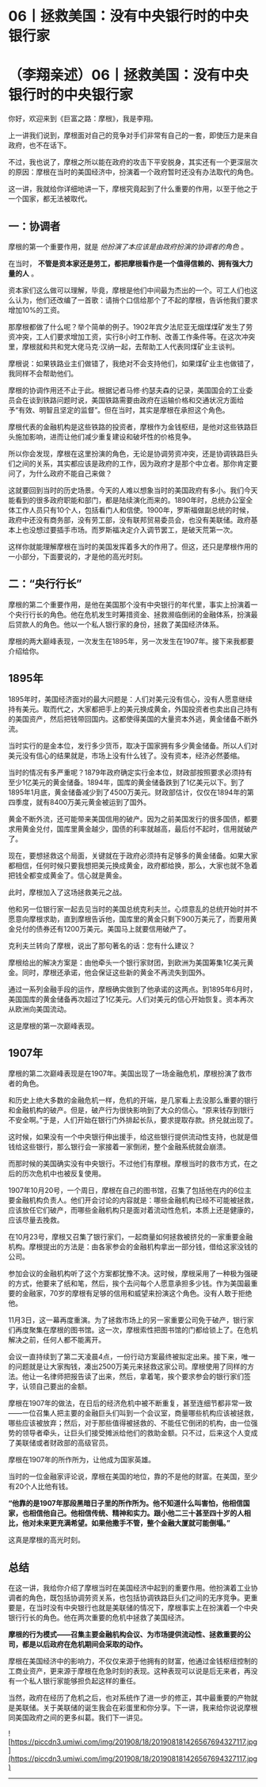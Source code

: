 # 06丨拯救美国：没有中央银行时的中央银行家

# （李翔亲述）06丨拯救美国：没有中央银行时的中央银行家

你好，欢迎来到《巨富之路：摩根》，我是李翔。

上一讲我们说到，摩根面对自己的竞争对手们非常有自己的一套，即使压力是来自政府，也不在话下。

不过，我也说了，摩根之所以能在政府的攻击下平安脱身，其实还有一个更深层次的原因：摩根在当时的美国经济中，扮演着一个政府暂时还没有办法取代的角色。

这一讲，我就给你详细地讲一下，摩根究竟起到了什么重要的作用，以至于他之于一个国家，都无法被取代。

## 一：协调者

摩根的第一个重要作用，就是 *他扮演了本应该是由政府扮演的协调者的角色* 。

在当时， **不管是资本家还是劳工，都把摩根看作是一个值得信赖的、拥有强大力量的人** 。

资本家们这么做可以理解，毕竟，摩根是他们中间最为杰出的一个。可工人们也这么认为，他们还改编了一首歌：请捎个口信给那个了不起的摩根，告诉他我们要求增加10%的工资。

那摩根都做了什么呢？举个简单的例子。1902年宾夕法尼亚无烟煤煤矿发生了劳资冲突，工人们要求增加工资，实行8小时工作制、改善工作条件等。在这次冲突里，摩根就和共和党大佬马克·汉纳一起，去帮助工人代表同煤矿业主谈判。

摩根说：如果铁路业主们做错了，我绝对不会支持他们，如果煤矿业主也做错了，我同样不会帮助他们。

摩根的协调作用还不止于此。根据记者马修·约瑟夫森的记录，美国国会的工业委员会在谈到铁路问题时说，美国铁路需要由政府在运输价格和交通状况方面给予“有效、明智且坚定的监督”。但在当时，其实是摩根在承担这个角色。

摩根代表的金融机构是这些铁路的投资者，摩根作为金钱枢纽，是他对这些铁路巨头施加影响，进而让他们减少重复建设和破坏性的价格竞争。

所以你会发现，摩根在这里扮演的角色，无论是协调劳资冲突，还是协调铁路巨头们之间的关系，其实都应该是政府的工作，因为政府才是那个中立者。那你肯定要问了，为什么政府不能自己来做？

这就要回到当时的历史场景。今天的人难以想象当时的美国政府有多小。我们今天能看到的很多政府职能和部门，都是陆续演化而来的。1890年时，总统办公室全体工作人员只有10个人，包括看门人和信使。1900年，罗斯福做副总统的时候，政府中还没有商务部，没有劳工部，没有联邦贸易委员会，也没有美联储。政府基本上也没想过要插手市场。而罗斯福决定介入调节罢工，是破天荒第一次。

这样你就能理解摩根在当时的美国发挥着多大的作用了。但这，还只是摩根作用的一小部分，下面要说的，才是他的高光时刻。

## 二：“央行行长”

摩根的第二个重要作用，是他在美国那个没有中央银行的年代里，事实上扮演着一个央行行长的角色。他在危机发生时筹措资金、拯救濒临倒闭的金融体系，扮演最后贷款人的角色。他以一个私人银行家的身份，拯救了美国经济体系。

摩根的两大巅峰表现，一次发生在1895年，另一次发生在1907年。接下来我都要介绍给你。

## 1895年

1895年时，美国经济面对的最大问题是：人们对美元没有信心，没有人愿意继续持有美元。取而代之，大家都把手上的美元换成黄金，外国投资者也卖出自己持有的美国资产，然后把钱带回国内。这都使得美国的大量资本外逃，黄金储备不断外流。

当时实行的是金本位，发行多少货币，取决于国家拥有多少黄金储备。所以人们对美元没有信心的结果就是，市场上没有什么钱了。没有资本，经济必然萎缩。

当时的情况有多严重呢？1879年政府确定实行金本位，财政部按照要求必须持有至少1亿美元的黄金储备。1894年，国库的黄金储备跌到了1亿美元以下。到了1895年1月底，黄金储备减少到了4500万美元。财政部估计，仅仅在1894年的第四季度，就有8400万美元黄金被运到了国外。

黄金不断外流，还可能带来美国信用的破产。因为之前美国发行的很多国债，都要求用黄金兑付，国库里黄金越少，国债的利率就越高，最后付不起时，信用就破产了。

现在，要想拯救这个局面，关键就在于政府必须持有足够多的黄金储备。如果大家都相信，任何时候只要我想把美元换成黄金，政府都给换，那么，大家也就不急着把钱全都变成黄金了。信心就是黄金。

此时，摩根加入了这场拯救美元之战。

他和另一位银行家一起去见当时的美国总统克利夫兰。心烦意乱的总统开始时并不愿意向摩根求助，直到摩根告诉他，国库里的黄金只剩下900万美元了，而要用黄金兑付的债券还有1200万美元。美国马上就要信用破产了。

克利夫兰转向了摩根，说出了那句著名的话：您有什么建议？

摩根给出的解决方案是：由他牵头一个银行家财团，到欧洲为美国筹集1亿美元黄金。同时，摩根还承诺，他会保证这些新的黄金不再流失到国外。

通过一系列金融手段的运作，摩根确实做到了他承诺的这两点。到1895年6月时，美国国库的黄金储备再次超过了1亿美元。人们对美元的信心开始恢复。资本再次从欧洲向美国流动。

这是摩根的第一次巅峰表现。

## 1907年

摩根的第二次巅峰表现是在1907年。美国出现了一场金融危机，摩根扮演了救市者的角色。

和历史上绝大多数的金融危机一样，危机的开端，是几家看上去没那么重要的银行和金融机构的破产。但是，破产行为很快影响到了大众的信心。“原来钱存到银行不安全啊。”于是，人们开始在银行门外排起长队，要求提取存款。挤兑就出现了。

这时候，如果没有一个中央银行伸出援手，给这些银行提供流动性支持，也就是借钱给这些银行，那么银行会一家接着一家倒闭，整个金融系统就会崩溃。

而那时候的美国确实没有中央银行。不过他们有摩根。摩根当时的救市方式，在之后的历次危机中也被反复使用。

1907年10月20号，一个周日，摩根在自己的图书馆，召集了包括他在内的6位主要金融机构负责人。他们开会讨论的内容就是：哪些金融机构已经不可能被拯救，应该放任它们破产，而哪些金融机构只是面对着流动性危机，本质上还是健康的，应该尽量去挽救。

在10月23号，摩根又召集了银行家们，一起商量如何拯救被挤兑的一家重要金融机构。摩根提出的方法是：由各家参会的金融机构拿出一部分钱，借给这家没钱的公司。

参加会议的金融机构听了这个方案都犹豫不决。这时候，摩根采用了一种极为强硬的方式，他要来了纸和笔，然后，挨个去问每个人愿意承担多少钱。作为美国最重要的金融家，70岁的摩根有足够的信用和威望来扮演这个角色。没有人敢于拒绝他。

11月3日，这一幕再度重演。为了拯救市场上的另一家重要公司免于破产，银行家们再度聚集在摩根的图书馆。这一次，摩根索性把图书馆的门都给锁上了。在危机解决之前，任何人都不能离开。

会议一直持续到了第二天凌晨4点，一份行动方案最终被拟定出来。接下来，唯一的问题就是让大家掏钱，凑出2500万美元来拯救这家公司。摩根使用了同样的方法。他让一名律师把报告读了出来，然后，拿着笔，挨个要求参会的银行家们签字，认领自己要出的金额。

摩根在1907年的做法，在日后的经济危机中被不断重复，甚至连细节都非常一致——一位召集人把主要的金融巨头们叫到一个会议室，商量哪些机构应该被拯救，哪些应该被放弃；然后，对于那些值得被拯救的、不能任它倒闭的机构，由一位强势的领导者牵头，让巨头们接受摊派给他们的救助金额。只不过，后来这个人变成了美联储或者财政部的高级官员。

摩根在1907年的所作所为，让他成为国家英雄。

当时的一位金融家评论说，摩根在美国的地位，靠的不是他的财富。在美国，至少有20个人比他有钱。

 **“他靠的是1907年那段黑暗日子里的所作所为。他不知道什么叫害怕，他相信国家，也相信他自己。他相信传统、精神和实力。跟小他二三十甚至四十岁的人相比，他对未来更充满希望。如果他撒手不管，整个金融大厦就可能倒塌。”**

这真是摩根的高光时刻。

## 总结

在这一讲，我给你介绍了摩根当时在美国经济中起到的重要作用。他扮演着工业协调者的角色，既包括协调劳资关系，也包括协调铁路巨头们之间的无序竞争。更重要是，在当时没有中央银行也就是美联储的情况下，摩根事实上在扮演着一个中央银行行长的角色。他在两次重要的危机中拯救了美国经济。

 **摩根的行为模式——召集主要金融机构会议、为市场提供流动性、拯救重要的公司，都是以后政府在危机期间会采取的动作。**

摩根在美国经济中的影响力，不仅仅来源于他拥有的财富，他通过金钱枢纽控制的工商业资产，更来源于摩根在危急时刻的表现。这种表现可以说是后无来者，再没有一个私人银行家能够担负起这样的重任。

当然，政府在经历了危机之后，也对系统作了进一步的修正，其中最重要的产物就是美联储。关于美联储的诞生我会在彩蛋里和你分享。下一讲，我来给你说说摩根同美国政府之间的更多纠葛。我们下一讲见。

![https://piccdn3.umiwi.com/img/201908/18/201908181426567694327117.jpg](https://piccdn3.umiwi.com/img/201908/18/201908181426567694327117.jpg)

---
